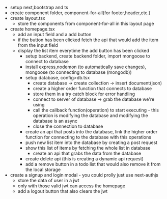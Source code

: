 -   setup next,bootstrap and ts
-   create component folder, component-for-all(for footer,header,etc.)
-   create layout.tsx
    -   store the components from component-for-all in this layout page
-   create homepage.tsx
    -   add an input field and a add button
    -   if the button has been clicked fetch the api that would add the item from the input field
    -   display the list item everytime the add button has been clicked
        -   setup backend, create backend folder, import mongoose to connect to database
        - install express,nodemon (to automatically save changes), mongoose (to connecting to database (mongodb))
        -   setup database, config>db.tsx
            -   create database -> create collection -> insert document(json)
            -   create a higher order function that connects to database
            -   store them in a try catch block for error handling
            -   connect to server of database -> grab the database we're using
            -   call the callback function(operation) to start executing - this operation is modifying the database and modifying the database is an async
            -   close the connection to database
        -   create an api that posts into the database, link the higher order function for connecting to the database with this operations
        -   push new list item into the database by creating a post request
        -   show this list of items by fetching the whole list in database
            -   create an api that grabs the data from the database
        -   create delete api (this is creating a dynamic api request)
        -   add a remove button in a todo list that would also remove it from the local storage
-   create a signup and login modal - you could prolly just use next-authjs
    -   store the data of user in a jwt
    -   only with those valid jwt can access the homepage
    -   add a logout button that also clears the jwt

